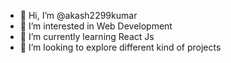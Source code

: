 - 👋 Hi, I’m @akash2299kumar
- 👀 I’m interested in Web Development
- 🌱 I’m currently learning React Js
- 💞️ I’m looking to explore different kind of projects

<!---
akash2299kumar/akash2299kumar is a ✨ special ✨ repository because its `README.md` (this file) appears on your GitHub profile.
You can click the Preview link to take a look at your changes.
--->

